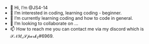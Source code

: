 - 👋 Hi, I’m @JS4-14
- 👀 I’m interested in coding, learning coding - beginner.
- 🌱 I’m currently learning coding and how to code in general.
- 💞️ I’m looking to collaborate on ...
- 📫 How to reach me you can contact me via my discord which is 𝒮𝒩𝑀_𝒮𝓅𝒶𝓇𝓀𝓏#6969.

<!---
JS4-14/JS4-14 is a ✨ special ✨ repository because its `README.md` (this file) appears on your GitHub profile.
You can click the Preview link to take a look at your changes.
--->
